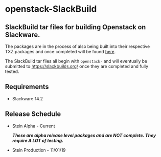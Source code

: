 # openstack-SlackBuild

## SlackBuild tar files for building Openstack on Slackware.

The packages are in the process of also being built into their respective TXZ packages and once completed will be found [here](http://downloads.dokasystems.com/openstack-slackware/slackware-14.2/).

The SlackBuild tar files all begin with `openstack-` and will eventually be submitted to https://slackbuilds.org/ once they are completed and fully tested.

## Requirements

* Slackware 14.2

## Release Schedule
* Stein Alpha - Current

  _**These are alpha release level packages and are NOT complete.  They require A LOT of testing.**_

* Stein Production - 11/01/19
